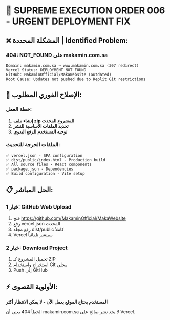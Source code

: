 # 🚨 SUPREME EXECUTION ORDER 006 - URGENT DEPLOYMENT FIX

## ❌ **المشكلة المحددة | Identified Problem:**

### **404: NOT_FOUND على makamin.com.sa**
```
Domain: makamin.com.sa → www.makamin.com.sa (307 redirect)
Vercel Status: DEPLOYMENT_NOT_FOUND 
GitHub: MakaminOfficial/MakaWebsite (outdated)
Root Cause: Updates not pushed due to Replit Git restrictions
```

## 🔧 **الإصلاح الفوري المطلوب:**

### **خطة العمل:**
1. **إنشاء ملف zip للمشروع المحدث**
2. **تحديد الملفات الأساسية للنشر**
3. **توجيه المستخدم للرفع اليدوي**

### **الملفات الحرجة للتحديث:**
```
✅ vercel.json - SPA configuration
✅ dist/public/index.html - Production build
✅ All source files - React components
✅ package.json - Dependencies
✅ Build configuration - Vite setup
```

## 📋 **الحل المباشر:**

### **خيار 1: GitHub Web Upload**
1. فتح https://github.com/MakaminOfficial/MakaWebsite
2. رفع vercel.json المحدث
3. رفع مجلد dist/public كاملاً
4. Vercel سينشر تلقائياً

### **خيار 2: Download Project**
1. تحميل المشروع كـ ZIP
2. استخراج واستخدام Git محلي
3. Push إلى GitHub

## ⚡ **الأولوية القصوى:**
**المستخدم يحتاج الموقع يعمل الآن - لا يمكن الانتظار أكثر**

الخطأ 404 يعني أن makamin.com.sa لا يجد نشر صالح على Vercel.